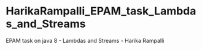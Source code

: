 # HarikaRampalli_EPAM_task_Lambdas_and_Streams
EPAM task on java 8 - Lambdas and Streams - Harika Rampalli
